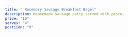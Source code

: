 ```yaml
---
title: " Rosemary Sausage Breakfast Bagel"
description: Housemade sausage patty served with pesto.
price: "16"
serves: "4"
postiion: "9"
---
```

